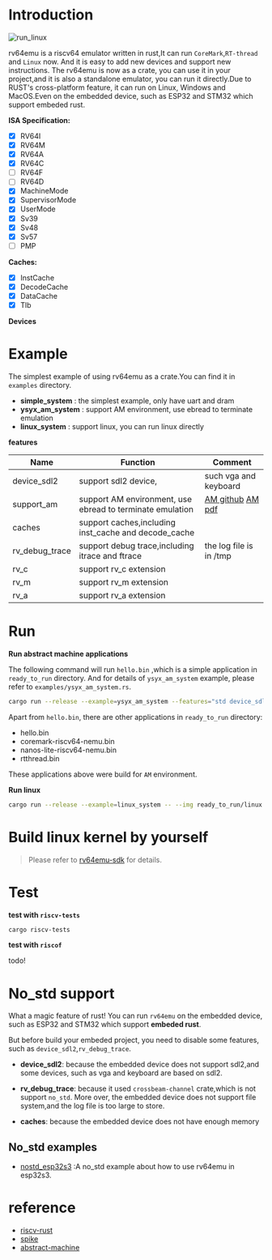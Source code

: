 # Introduction
![run_linux](https://cdn.jsdelivr.net/gh/leesum1/doc/img/leesum1.gif)

rv64emu is a riscv64 emulator written in rust,It can run `CoreMark`,`RT-thread` and `Linux` now. And it is easy to add new devices and support new instructions. The rv64emu is now as a crate, you can use it in your project,and it is also a standalone emulator, you can run it directly.Due to RUST's cross-platform feature, it can run on Linux, Windows and MacOS.Even on the embedded device, such as ESP32 and STM32 which support embeded rust.

**ISA Specification:**
- [x] RV64I
- [x] RV64M
- [x] RV64A
- [x] RV64C
- [ ] RV64F
- [ ] RV64D
- [x] MachineMode
- [x] SupervisorMode
- [x] UserMode
- [x] Sv39
- [x] Sv48
- [x] Sv57
- [ ] PMP

**Caches:**
- [x] InstCache
- [x] DecodeCache
- [x] DataCache
- [x] Tlb

**Devices**


# Example
The simplest example of using rv64emu as a crate.You can find it in `examples` directory.

+ **simple_system**  : the simplest example, only have uart and dram
+ **ysyx_am_system** : support AM environment, use ebread to terminate emulation
+ **linux_system** : support linux, you can run linux directly


**features**

|Name|Function|Comment|
|----|--------|-------|
|device_sdl2|support sdl2 device,|such vga and keyboard|
|support_am|support AM environment, use ebread to terminate emulation|[AM github](https://github.com/NJU-ProjectN/abstract-machine) [AM pdf](https://oscpu.github.io/ysyx/events/2021-07-13_AM_Difftest/AM%E8%A3%B8%E6%9C%BA%E8%BF%90%E8%A1%8C%E6%97%B6%E7%8E%AF%E5%A2%83.pdf)|
|caches|support caches,including inst_cache and decode_cache||
|rv_debug_trace|support debug trace,including itrace and ftrace|the log file is in /tmp|
|rv_c|support rv_c extension||
|rv_m|support rv_m extension||
|rv_a|support rv_a extension||


# Run

**Run abstract machine applications**

The following command will run `hello.bin` ,which is a simple application in `ready_to_run` directory. And for details of `ysyx_am_system` example, please refer to `examples/ysyx_am_system.rs`.

```bash
cargo run --release --example=ysyx_am_system --features="std device_sdl2" -- --img ready_to_run/hello.bin
```

Apart from `hello.bin`, there are other applications in `ready_to_run` directory:
- hello.bin
- coremark-riscv64-nemu.bin
- nanos-lite-riscv64-nemu.bin
- rtthread.bin

These applications above were build for `AM` environment.


**Run linux**
```bash
cargo run --release --example=linux_system -- --img ready_to_run/linux.elf
```
# Build linux kernel by yourself
> Please refer to [rv64emu-sdk](https://github.com/leesum1/rv64emu-sdk) for details.

# Test
**test with `riscv-tests`**

```bash
cargo riscv-tests
```
**test with `riscof`**

todo! 


# No_std support

What a magic feature of rust! You can run `rv64emu` on the embedded device, such as ESP32 and STM32 which support **embeded rust**.

But before build your embeded project, you need to disable some features, such as `device_sdl2`,`rv_debug_trace`.
+ **device_sdl2**: because the embedded device does not support sdl2,and some devices, such as vga and keyboard are based on sdl2.

+ **rv_debug_trace**: because it used `crossbeam-channel` crate,which is not support `no_std`. More over, the embedded device does not support file system,and the log file is too large to store.

+ **caches**: because the embedded device does not have enough memory

## No_std examples
+ [nostd_esp32s3](https://github.com/leesum1/rv64emu_nostd_esp32s3) :A no_std example about how to use rv64emu in esp32s3.


# reference
- [riscv-rust](https://github.com/takahirox/riscv-rust)
- [spike](https://github.com/riscv-software-src/riscv-isa-sim)
- [abstract-machine](https://github.com/NJU-ProjectN/abstract-machine)

